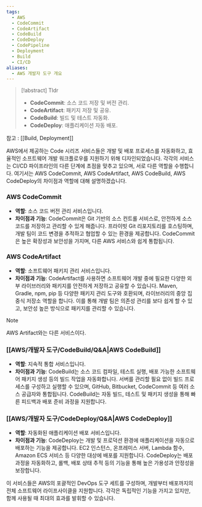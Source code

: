 ```yaml
---
tags:
  - AWS
  - CodeCommit
  - CodeArtifact
  - CodeBuild
  - CodeDeploy
  - CodePipeline
  - Deployment
  - Build
  - CI/CD
aliases:
  - AWS 개발자 도구 개요
---
```

> [!abstract] Tldr
> - **CodeCommit**: 소스 코드 저장 및 버전 관리.
> - **CodeArtifact**: 패키지 저장 및 공유.
> - **CodeBuild**: 빌드 및 테스트 자동화.
> - **CodeDeploy**: 애플리케이션 자동 배포.

참고 : [[Build, Deployment]]

AWS에서 제공하는 Code 시리즈 서비스들은 개발 및 배포 프로세스를 자동화하고, 효율적인 소프트웨어 개발 워크플로우를 지원하기 위해 디자인되었습니다. 각각의 서비스는 CI/CD 파이프라인의 다른 단계에 초점을 맞추고 있으며, 서로 다른 역할을 수행합니다. 여기서는 AWS CodeCommit, AWS CodeArtifact, AWS CodeBuild, AWS CodeDeploy의 차이점과 역할에 대해 설명하겠습니다.

### AWS CodeCommit

- **역할**: 소스 코드 버전 관리 서비스입니다.
- **차이점과 기능**: CodeCommit은 Git 기반의 소스 컨트롤 서비스로, 안전하게 소스 코드를 저장하고 관리할 수 있게 해줍니다. 프라이빗 Git 리포지토리를 호스팅하며, 개발 팀이 코드 변경을 추적하고 협업할 수 있는 환경을 제공합니다. CodeCommit은 높은 확장성과 보안성을 가지며, 다른 AWS 서비스와 쉽게 통합됩니다.



### AWS CodeArtifact

- **역할**: 소프트웨어 패키지 관리 서비스입니다.
- **차이점과 기능**: CodeArtifact를 사용하면 소프트웨어 개발 중에 필요한 다양한 외부 라이브러리와 패키지를 안전하게 저장하고 공유할 수 있습니다. Maven, Gradle, npm, pip 등 다양한 패키지 관리 도구와 호환되며, 라이브러리의 중앙 집중식 저장소 역할을 합니다. 이를 통해 개발 팀은 의존성 관리를 보다 쉽게 할 수 있고, 보안성 높은 방식으로 패키지를 관리할 수 있습니다.

> [!note]
> AWS Artifact와는 다른 서비스이다.
### [[AWS/개발자 도구/CodeBuild/Q&A|AWS CodeBuild]]

- **역할**: 지속적 통합 서비스입니다.
- **차이점과 기능**: CodeBuild는 소스 코드 컴파일, 테스트 실행, 배포 가능한 소프트웨어 패키지 생성 등의 빌드 작업을 자동화합니다. 서버를 관리할 필요 없이 빌드 프로세스를 구성하고 실행할 수 있으며, GitHub, Bitbucket, CodeCommit 등 여러 소스 공급자와 통합됩니다. CodeBuild는 자동 빌드, 테스트 및 패키지 생성을 통해 빠른 피드백과 배포 준비 과정을 지원합니다.

### [[AWS/개발자 도구/CodeDeploy/Q&A|AWS CodeDeploy]]

- **역할**: 자동화된 애플리케이션 배포 서비스입니다.
- **차이점과 기능**: CodeDeploy는 개발 및 프로덕션 환경에 애플리케이션을 자동으로 배포하는 기능을 제공합니다. EC2 인스턴스, 온프레미스 서버, Lambda 함수, Amazon ECS 서비스 등 다양한 대상에 배포를 지원합니다. CodeDeploy는 배포 과정을 자동화하고, 롤백, 배포 상태 추적 등의 기능을 통해 높은 가용성과 안정성을 보장합니다.


이 서비스들은 AWS의 포괄적인 DevOps 도구 세트를 구성하며, 개발부터 배포까지의 전체 소프트웨어 라이프사이클을 지원합니다. 각각은 독립적인 기능을 가지고 있지만, 함께 사용될 때 최대의 효과를 발휘할 수 있습니다.